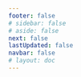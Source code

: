 ```yaml
---
footer: false
# sidebar: false
# aside: false
next: false
lastUpdated: false
navbar: false
# layout: doc
---
```


<script setup>
  const chatPrompts = [
    { id: "49", text: "páginas populares de este sitio, tabla", category: "general" },
    { id: "49", text: "este sitio, top 10 preguntas frecuentes", category: "general" },
    { id: "49", text: "enlaces de sitios free zone, tabla", category: "general" },
    { id: "49", text: "tabla de enlaces a sitios free zone con precio", category: "general" },
    
    { id: "1", text: "Registro de empresa en UAE", category: "business" },
    { id: "7", text: "Requisitos de licencia comercial en UAE", category: "business" },
    { id: "7", text: "comparación de tipos de entidades en UAE, tabla y análisis", category: "business" },
    { id: "48", text: "10 Mejores Hospitales en UAE, Ventajas y Desventajas", category: "healthcare" },

    { id: "15", text: "Poder Notarial en UAE", category: "legal" },

    // Servicios empresariales (primer bloque)
    { id: "2", text: "Establecimiento de empresa Mainland", category: "business" },
    { id: "3", text: "Registro de empresa Free Zone", category: "business" },
    { id: "4", text: "Formación de empresa Offshore", category: "business" },
    { id: "5", text: "Visa de freelance UAE", category: "business" },
    { id: "6", text: "Licencia comercial de Dubai", category: "business" },
    { id: "23", text: "Establecimiento de negocio en UAE", category: "business" },
    { id: "24", text: "Free Zones de Dubai", category: "business" },
    { id: "25", text: "Registro de empresa en UAE", category: "business" },
    { id: "26", text: "Visa de freelance UAE", category: "business" },
    
    // Visas e inmigración
    { id: "8", text: "Solicitud de Golden Visa UAE", category: "visa" },
    { id: "9", text: "Visa de trabajo UAE", category: "visa" },
    { id: "10", text: "Patrocinio de visa familiar en UAE", category: "visa" },
    { id: "11", text: "Requisitos de examen médico para visa", category: "visa" },
    { id: "12", text: "Proceso de visa de residencia UAE", category: "visa" },
    { id: "27", text: "Requisitos de visa UAE", category: "visa" },
    
    // Legal y documentos
    { id: "13", text: "Solicitud de Emirates ID", category: "legal" },
    { id: "14", text: "Legalización de documentos UAE", category: "legal" },
    { id: "16", text: "Revisión de contratos comerciales UAE", category: "legal" },
    { id: "40", text: "Renovación de Emirates ID", category: "legal" },
    
    // Servicios financieros
    { id: "17", text: "Cuenta bancaria corporativa UAE", category: "finance" },
    { id: "18", text: "Registro fiscal UAE (VAT)", category: "finance" },
    { id: "19", text: "Servicios de contabilidad en UAE", category: "finance" },
    { id: "20", text: "Regulaciones de Sustancia Económica UAE", category: "finance" },
    { id: "41", text: "Servicios bancarios UAE", category: "finance" },
    
    // Propiedad y servicios
    { id: "21", text: "Inversión inmobiliaria UAE", category: "property" },
    { id: "22", text: "Alquiler de oficinas en Dubai", category: "property" },

    // Salud
    { id: "47", text: "Seguro médico UAE", category: "healthcare" },
    { id: "49", text: "Chequeo médico UAE", category: "healthcare" },
    
    // Turismo y entretenimiento (al final)
    { id: "28", text: "Atracciones turísticas de Dubai", category: "travel" },
    { id: "29", text: "Expo City Dubai", category: "attractions" },
    { id: "30", text: "Entradas Dubai Frame", category: "attractions" },
    { id: "31", text: "Entradas Burj Khalifa", category: "attractions" },
    { id: "32", text: "Museum of the Future", category: "attractions" },
    { id: "33", text: "Abu Dhabi Louvre", category: "attractions" },
    { id: "34", text: "Ferrari World Abu Dhabi", category: "attractions" },
    { id: "35", text: "Compras en Dubai Mall", category: "shopping" },
]
</script>

<AIChat :prompts="chatPrompts" />
